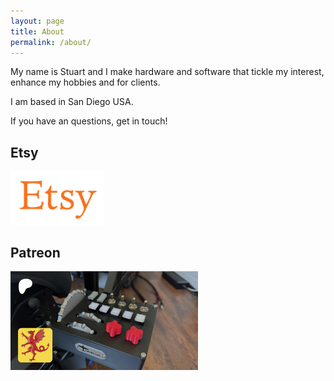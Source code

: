 ```yaml
---
layout: page
title: About
permalink: /about/
---
```


My name is Stuart and I make hardware and software that tickle my interest, enhance my hobbies and for clients.

I am based in San Diego USA. 

If you have an questions, get in touch!

## Etsy

<a href="https://s16nengineering.etsy.com"><img width="150px" src="/assets/etsy.png" /> </a>

## Patreon

<a href="https://www.patreon.com/c/s16n"><img width="300px" src="/assets/patreon.png" /> </a>